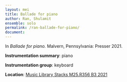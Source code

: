```yaml
---
layout: mei
title: Ballade for piano
author: Ran, Shulamit
ensemble: solo
permalink: /ran-ballade-for-piano/
document:
---
```


In *Ballade for piano.* Malvern, Pennsylvania: Presser 2021.

**Instrumentation summary**: piano

**Instrumentation group**: keyboard

**Location**: <a href="https://tufts.primo.exlibrisgroup.com/permalink/01TUN_INST/1kc9gia/alma991018347792403851" target="_blank">Music Library Stacks M25.R356 B3 2021</a>